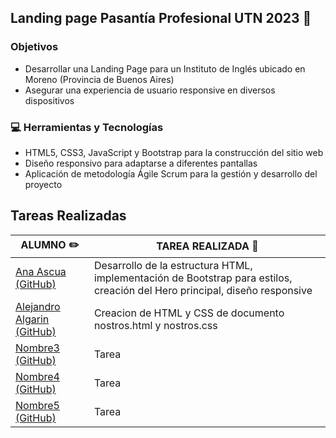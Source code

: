 ## Landing page Pasantía Profesional UTN 2023 :rocket:

### Objetivos

- Desarrollar una Landing Page para un Instituto de Inglés ubicado en Moreno (Provincia de Buenos Aires)
- Asegurar una experiencia de usuario responsive en diversos dispositivos

### 💻 Herramientas y Tecnologías

- HTML5, CSS3, JavaScript y Bootstrap para la construcción del sitio web
- Diseño responsivo para adaptarse a diferentes pantallas
- Aplicación de metodología Ágile Scrum para la gestión y desarrollo del proyecto

## Tareas Realizadas

| ALUMNO ✏️                                      | TAREA REALIZADA 📝                              |
|-----------------------------------------------|----------------------------------------------|
| [Ana Ascua (GitHub)](https://github.com/aniascua) | Desarrollo de la estructura HTML, implementación de Bootstrap para estilos, creación del Hero principal, diseño responsive            |
| [Alejandro Algarin (GitHub)](https://github.com/ale4287) | Creacion de HTML y CSS de documento nostros.html y nostros.css             |
| [Nombre3 (GitHub)](https://github.com/alumno3) | Tarea             |
| [Nombre4 (GitHub)](https://github.com/alumno4) | Tarea             |
| [Nombre5 (GitHub)](https://github.com/alumno5) | Tarea             |
